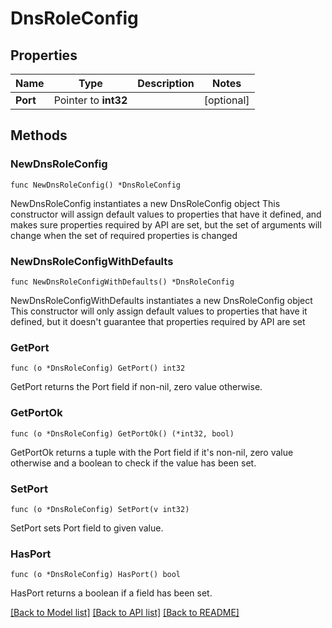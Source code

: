 # DnsRoleConfig

## Properties

Name | Type | Description | Notes
------------ | ------------- | ------------- | -------------
**Port** | Pointer to **int32** |  | [optional] 

## Methods

### NewDnsRoleConfig

`func NewDnsRoleConfig() *DnsRoleConfig`

NewDnsRoleConfig instantiates a new DnsRoleConfig object
This constructor will assign default values to properties that have it defined,
and makes sure properties required by API are set, but the set of arguments
will change when the set of required properties is changed

### NewDnsRoleConfigWithDefaults

`func NewDnsRoleConfigWithDefaults() *DnsRoleConfig`

NewDnsRoleConfigWithDefaults instantiates a new DnsRoleConfig object
This constructor will only assign default values to properties that have it defined,
but it doesn't guarantee that properties required by API are set

### GetPort

`func (o *DnsRoleConfig) GetPort() int32`

GetPort returns the Port field if non-nil, zero value otherwise.

### GetPortOk

`func (o *DnsRoleConfig) GetPortOk() (*int32, bool)`

GetPortOk returns a tuple with the Port field if it's non-nil, zero value otherwise
and a boolean to check if the value has been set.

### SetPort

`func (o *DnsRoleConfig) SetPort(v int32)`

SetPort sets Port field to given value.

### HasPort

`func (o *DnsRoleConfig) HasPort() bool`

HasPort returns a boolean if a field has been set.


[[Back to Model list]](../README.md#documentation-for-models) [[Back to API list]](../README.md#documentation-for-api-endpoints) [[Back to README]](../README.md)


